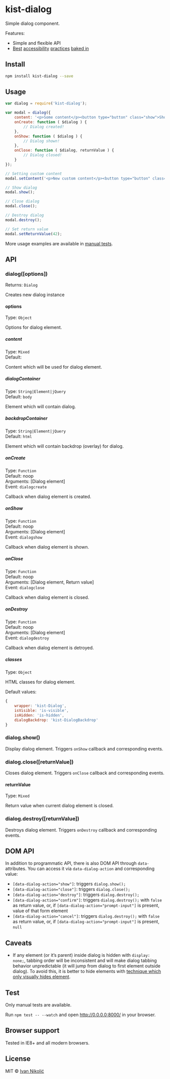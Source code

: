 # kist-dialog

Simple dialog component.

Features:

* Simple and flexible API
* [Best][a11y-01] [accessibility][a11y-02] [practices][a11y-03] [baked in][a11y-04]

## Install

```sh
npm install kist-dialog --save
```

## Usage

```js
var dialog = require('kist-dialog');

var modal = dialog({
	content: '<p>Some content</p><button type="button" class="show">Show</button><button type="button" class="close" autofocus="autofocus">Close</button>',
	onCreate: function ( $dialog ) {
		// Dialog created!
	},
	onShow: function ( $dialog ) {
		// Dialog shown!
	},
	onClose: function ( $dialog, returnValue ) {
		// Dialog closed!
	}
});

// Setting custom content
modal.setContent('<p>New custom content</p><button type="button" class="close">Close</button>');

// Show dialog
modal.show();

// Close dialog
modal.close();

// Destroy dialog
modal.destroy();

// Set return value
modal.setReturnValue(42);
```

More usage examples are available in [manual tests](#test).

## API

### dialog([options])

Returns: `Dialog`

Creates new dialog instance

#### options

Type: `Object`

Options for dialog element.

##### content

Type: `Mixed`  
Default: ` `

Content which will be used for dialog element.

##### dialogContainer

Type: `String|Element|jQuery`  
Default: `body`

Element which will contain dialog.

##### backdropContainer

Type: `String|Element|jQuery`  
Default: `html`

Element which will contain backdrop (overlay) for dialog.

##### onCreate

Type: `Function`  
Default: noop  
Arguments: [Dialog element]  
Event: `dialogcreate`  

Callback when dialog element is created.

##### onShow

Type: `Function`  
Default: noop  
Arguments: [Dialog element]  
Event: `dialogshow`

Callback when dialog element is shown.

##### onClose

Type: `Function`  
Default: noop  
Arguments: [Dialog element, Return value]  
Event: `dialogclose`

Callback when dialog element is closed.

##### onDestroy

Type: `Function`  
Default: noop  
Arguments: [Dialog element]  
Event: `dialogdestroy`

Callback when dialog element is detroyed.

##### classes

Type: `Object`

HTML classes for dialog element.

Default values:

```js
{
	wrapper: 'kist-Dialog',
	isVisible: 'is-visible',
	isHidden: 'is-hidden',
	dialogBackdrop: 'kist-DialogBackdrop'
}
```

### dialog.show()

Display dialog element. Triggers `onShow` callback and corresponding events.

### dialog.close([returnValue])

Closes dialog element. Triggers `onClose` callback and corresponding events.

#### returnValue

Type: `Mixed`

Return value when current dialog element is closed.

### dialog.destroy([returnValue])

Destroys dialog element. Triggers `onDestroy` callback and corresponding events.

## DOM API

In addition to programmatic API, there is also DOM API through `data-` attributes. You can access it via `data-dialog-action` and corresponding value:

* `[data-dialog-action="show"]`: triggers `dialog.show();`
* `[data-dialog-action="close"]`: triggers `dialog.close();`
* `[data-dialog-action="destroy"]`: triggers `dialog.destroy();`
* `[data-dialog-action="confirm"]`: triggers `dialog.destroy();` with `false` as return value, or, if `[data-dialog-action="prompt-input"]` is present, value of that form element
* `[data-dialog-action="cancel"]`: triggers `dialog.destroy();` with `false` as return value, or, if `[data-dialog-action="prompt-input"]` is present, `null`

## Caveats

* If any element (or it’s parent) inside dialog is hidden with `display: none;`, tabbing order will be inconsistent and will make dialog tabbing behavior unpredictable (it will jump from dialog to first element outside dialog). To avoid this, it is better to hide elements with [technique which only visually hides element][visually-hidden].

## Test

Only manual tests are available.

Run `npm test -- --watch` and open <http://0.0.0.0:8000/> in your browser.

## Browser support

Tested in IE8+ and all modern browsers.

## License

MIT © [Ivan Nikolić](http://ivannikolic.com)

[a11y-01]: https://drublic.de/archive/accessible-dialogs-modals/
[a11y-02]: https://accessibility.oit.ncsu.edu/blog/2013/09/13/the-incredible-accessible-modal-dialog/
[a11y-03]: https://www.nczonline.net/blog/2013/02/12/making-an-accessible-dialog-box/
[a11y-04]: https://www.smashingmagazine.com/2014/09/making-modal-windows-better-for-everyone/
[visually-hidden]: http://bitsofco.de/hiding-elements-with-css/#position
